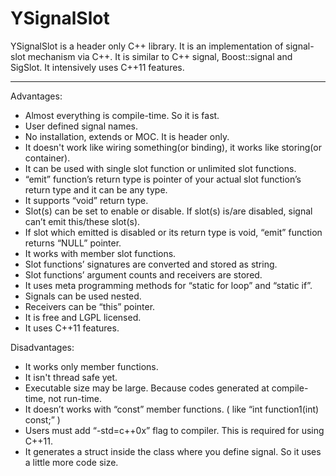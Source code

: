 # YSignalSlot


YSignalSlot is a header only C++ library. It is an implementation of signal-slot mechanism via
C++. It is similar to C++ signal, Boost::signal and SigSlot. It intensively uses C++11 features.

-------------------------------------------------------------------------------------------------------

Advantages:
- Almost everything is compile-time. So it is fast.
- User defined signal names.
- No installation, extends or MOC. It is header only.
- It doesn't work like wiring something(or binding), it works like storing(or container).
- It can be used with single slot function or unlimited slot functions.
- “emit” function’s return type is pointer of your actual slot function’s return type and it
can be any type.
- It supports “void” return type.
- Slot(s) can be set to enable or disable. If slot(s) is/are disabled, signal can’t emit
this/these slot(s).
- If slot which emitted is disabled or its return type is void, “emit” function returns “NULL”
pointer.
- It works with member slot functions.
- Slot functions’ signatures are converted and stored as string.
- Slot functions’ argument counts and receivers are stored.
- It uses meta programming methods for “static for loop” and “static if”.
- Signals can be used nested.
- Receivers can be “this” pointer.
- It is free and LGPL licensed.
- It uses C++11 features.














Disadvantages:
- It works only member functions.
- It isn't thread safe yet.
- Executable size may be large. Because codes generated at compile-time, not run-time.
- It doesn’t works with “const” member functions. ( like “int function1(int) const;” )
- Users must add “-std=c++0x” flag to compiler. This is required for using C++11.
- It generates a struct inside the class where you define signal. So it uses a little more code
size.





